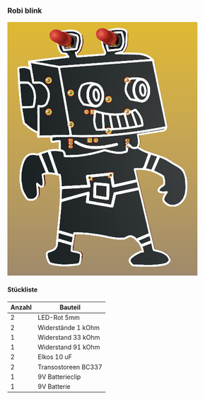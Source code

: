 ### Robi blink

![image](https://github.com/frankyhub/Loetkurs/blob/master/L4-Robi-Ablink/L4-Robi-Ablink.png)


#### Stückliste                                            

|Anzahl| Bauteil                           |
|------|-----------------------------------|
|    2 | LED-Rot 5mm                       | 
|    2 | Widerstände 1 kOhm            	   |
|    1 | Widerstand 33 kOhm	               | 
|    1 | Widerstand 91 kOhm	 	             | 
|    2 | Elkos 10 uF 			                 |
|    2 | Transostoreen BC337               |
|    1 | 9V Batterieclip                   |
|    1 | 9V Batterie                       |
